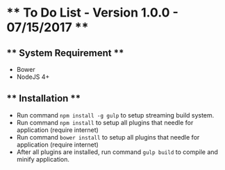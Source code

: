 # ** To Do List - Version 1.0.0 - 07/15/2017 ** #

## ** System Requirement ** ##
 * Bower
 * NodeJS 4+

## ** Installation ** ##
 * Run command ``` npm install -g gulp ``` to setup streaming build system.
 * Run command ``` npm install ``` to setup all plugins that needle for application (require internet)
 * Run command ``` bower install ``` to setup all plugins that needle for application (require internet)
 * After all plugins are installed, run command ``` gulp build ``` to compile and minify application.